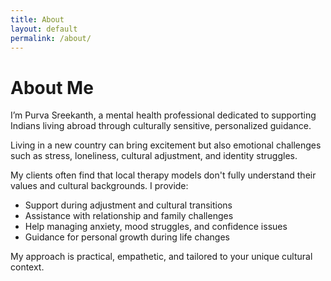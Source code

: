 ```yaml
---
title: About
layout: default
permalink: /about/
---
```


# About Me

I’m Purva Sreekanth, a mental health professional dedicated to supporting Indians living abroad through culturally sensitive, personalized guidance.

Living in a new country can bring excitement but also emotional challenges such as stress, loneliness, cultural adjustment, and identity struggles.

My clients often find that local therapy models don't fully understand their values and cultural backgrounds. I provide:

- Support during adjustment and cultural transitions  
- Assistance with relationship and family challenges  
- Help managing anxiety, mood struggles, and confidence issues  
- Guidance for personal growth during life changes  

My approach is practical, empathetic, and tailored to your unique cultural context.
